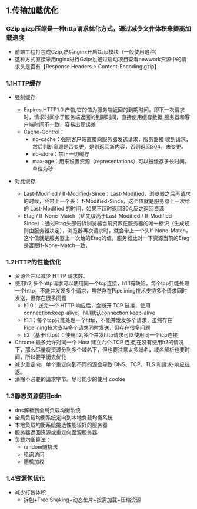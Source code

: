 ## 1.传输加载优化
### GZip:gizp压缩是一种http请求优化方式，通过减少文件体积来提高加载速度
  + 前端工程打包成Gzip,然后nginx开启Gzip模块（一般使用这种）
  + 这种方式直接采用nginx进行Gzip化,通过启动项目查看newwork资源中的请求头是否有【Response Headers-> Content-Encoding:gzip】

### 1.1HTTP缓存
  + 强制缓存
    - Expires,HTTP1.0 产物,它的值为服务端返回的到期时间，即下一次请求时，请求时间小于服务端返回的到期时间，直接使用缓存数据,服务器和客户端时间不一致，容易出现误差
    - Cache-Control：
      - no-cache：强制客户端直接向服务器发送请求，服务器接
      收到请求，然后判断资源是否变更，是则返回新内容，否则返回304，未变更。
      - no-store：禁止一切缓存
      - max-age：用来设置资源（representations）可以被缓存多长时间，单位为秒


  + 对比缓存
    - Last-Modified / If-Modified-Since：Last-Modified，浏览器之后再请求的时候，会带上一个头：If-Modified-Since，这个值就是服务器上一次给的 Last-Modified 的时间，如果不超时返回304,反之返回资源
    - Etag  /  If-None-Match（优先级高于Last-Modified  /  If-Modified-Since）：通过Etag头部告诉浏览器当前资源在服务器的唯一标识（生成规则由服务器决定），浏览器再次请求时，就会带上一个头If-None-Match，这个值就是服务器上一次给的Etag的值，服务器比对一下资源当前的Etag是否跟If-None-Match一致，
### 1.2HTTP的性能优化
  + 资源合并以减少 HTTP 请求数。
  + 使用h2,多个http请求可以使用同一个tcp连接，h1.1有缺陷，每个tcp只能处理一个http，不能并发发多个请求，虽然存在Pipelining技术支持多个请求同时发送，但存在很多问题
     - h1.0：送完一个 HTTP 响应后，会断开 TCP 链接，使用connection:keep-alive，h1.1默认connection:keep-alive
     - h1.1：每个tcp只能处理一个http，不能并发发多个请求，虽然存在Pipelining技术支持多个请求同时发送，但存在很多问题
     - h2（基于https）：使用h2,多个并发http请求可以使用同一个tcp连接
  + Chrome 最多允许对同一个 Host 建立六个 TCP 连接,在没有使用h2的情况下，那么尽量将资源分到多个域名下，但也要注意太多域名，域名解析也要时间，所以要平衡去优化
  + 减少重定向，单个重定向到不同的源会导致 DNS、TCP、TLS 和请求-响应往返。
  + 消除不必要的请求字节。尽可能少的使用 cookie
### 1.3静态资源使用cdn
  + dns解析到全局负载均衡系统
  + 全局负载均衡系统定向到本地负载均衡系统
  + 本地负载均衡系统挑选性能较好的服务器
  + 服务器返回资源或重定向至源服务器
  + 负载均衡算法：
    - random随机法
    - 轮询访问
    - 随机加权
### 1.4资源包优化
  + 减少打包体积
    - 拆包+Tree Shaking+动态垫片+按需加载+压缩资源